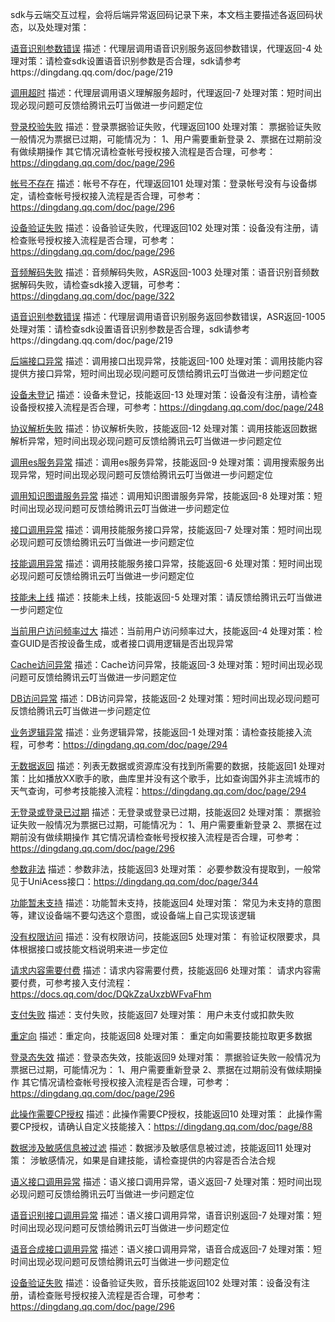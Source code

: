 ​	sdk与云端交互过程，会将后端异常返回码记录下来，本文档主要描述各返回码状态，以及处理对策：

[语音识别参数错误](#AIPM4)
	描述：代理层调用语音识别服务返回参数错误，代理返回-4
	处理对策：请检查sdk设置语音识别参数是否合理，sdk请参考https://dingdang.qq.com/doc/page/219
	
[调用超时](#AIPM7)
	描述：代理层调用语义理解服务超时，代理返回-7
	处理对策：短时间出现必现问题可反馈给腾讯云叮当做进一步问题定位
	
[登录校验失败](#AIP100)
	描述：登录票据验证失败，代理返回100
	处理对策：
		票据验证失败一般情况为票据已过期，可能情况为：
		1、用户需要重新登录
		2、票据在过期前没有做续期操作
		其它情况请检查帐号授权接入流程是否合理，可参考：https://dingdang.qq.com/doc/page/296
	
[帐号不存在](#AIP101)
	描述：帐号不存在，代理返回101
	处理对策：登录帐号没有与设备绑定，请检查帐号授权接入流程是否合理，可参考：https://dingdang.qq.com/doc/page/296
	
[设备验证失败](#AIP102)
	描述：设备验证失败，代理返回102
	处理对策：设备没有注册，请检查账号授权接入流程是否合理，可参考：https://dingdang.qq.com/doc/page/296
	
[音频解码失败](#ASRM1003)
	描述：音频解码失败，ASR返回-1003
	处理对策：语音识别音频数据解码失败，请检查sdk接入逻辑，可参考：https://dingdang.qq.com/doc/page/322
	
[语音识别参数错误](#ASRM1005)
	描述：代理层调用语音识别服务返回参数错误，ASR返回-1005
	处理对策：请检查sdk设置语音识别参数是否合理，sdk请参考https://dingdang.qq.com/doc/page/219
	
[后端接口异常](#TSKM100)
	描述：调用接口出现异常，技能返回-100
	处理对策：调用技能内容提供方接口异常，短时间出现必现问题可反馈给腾讯云叮当做进一步问题定位

[设备未登记](#TSKM13)
	描述：设备未登记，技能返回-13
	处理对策：设备没有注册，请检查设备授权接入流程是否合理，可参考：https://dingdang.qq.com/doc/page/248

[协议解析失败](#TSKM12)
	描述：协议解析失败，技能返回-12
	处理对策：调用技能返回数据解析异常，短时间出现必现问题可反馈给腾讯云叮当做进一步问题定位

[调用es服务异常](#TSKM9)
	描述：调用es服务异常，技能返回-9
	处理对策：调用搜索服务出现异常，短时间出现必现问题可反馈给腾讯云叮当做进一步问题定位

[调用知识图谱服务异常](#TSKM8)
	描述：调用知识图谱服务异常，技能返回-8
	处理对策：短时间出现必现问题可反馈给腾讯云叮当做进一步问题定位

[接口调用异常](#TSKM7)
	描述：调用技能服务接口异常，技能返回-7
	处理对策：短时间出现必现问题可反馈给腾讯云叮当做进一步问题定位

[技能调用异常](#TSKM6)
	描述：调用技能服务接口异常，技能返回-6
	处理对策：短时间出现必现问题可反馈给腾讯云叮当做进一步问题定位

[技能未上线](#TSKM5)
	描述：技能未上线，技能返回-5
	处理对策：请反馈给腾讯云叮当做进一步问题定位

[当前用户访问频率过大](#TSKM4)
	描述：当前用户访问频率过大，技能返回-4
	处理对策：检查GUID是否按设备生成，或者接口调用逻辑是否出现异常

[Cache访问异常](#TSKM3)
	描述：Cache访问异常，技能返回-3
	处理对策：短时间出现必现问题可反馈给腾讯云叮当做进一步问题定位

[DB访问异常](#TSKM2)
	描述：DB访问异常，技能返回-2
	处理对策：短时间出现必现问题可反馈给腾讯云叮当做进一步问题定位

[业务逻辑异常](#TSKM1)
	描述：业务逻辑异常，技能返回-1
	处理对策：请检查技能接入流程，可参考：https://dingdang.qq.com/doc/page/294

[无数据返回](#TSK1)
	描述：列表无数据或资源库没有找到所需要的数据，技能返回1
	处理对策：比如播放XX歌手的歌，曲库里并没有这个歌手，比如查询国外非主流城市的天气查询，可参考技能接入流程：https://dingdang.qq.com/doc/page/294

[无登录或登录已过期](#TSK2)
	描述：无登录或登录已过期，技能返回2
	处理对策：
		票据验证失败一般情况为票据已过期，可能情况为：
		1、用户需要重新登录
		2、票据在过期前没有做续期操作
		其它情况请检查帐号授权接入流程是否合理，可参考：https://dingdang.qq.com/doc/page/296

[参数非法](#TSK3)
	描述：参数非法，技能返回3
	处理对策：
		必要参数没有提取到，一般常见于UniAcess接口：https://dingdang.qq.com/doc/page/344

[功能暂未支持](#TSK4)
	描述：功能暂未支持，技能返回4
	处理对策：
		常见为未支持的意图等，建议设备端不要勾选这个意图，或设备端上自己实现该逻辑

[没有权限访问](#TSK5)
	描述：没有权限访问，技能返回5
	处理对策：
		有验证权限要求，具体根据接口或技能文档说明来进一步定位

[请求内容需要付费](#TSK6)
	描述：请求内容需要付费，技能返回6
	处理对策：
		请求内容需要付费，可参考接入支付流程：https://docs.qq.com/doc/DQkZzaUxzbWFvaFhm

[支付失败](#TSK7)
	描述：支付失败，技能返回7
	处理对策：
		用户未支付或扣款失败

[重定向](#TSK8)
	描述：重定向，技能返回8
	处理对策：
		重定向如需要技能拉取更多数据

[登录态失效](#TSK9)
	描述：登录态失效，技能返回9
	处理对策：
		票据验证失败一般情况为票据已过期，可能情况为：
		1、用户需要重新登录
		2、票据在过期前没有做续期操作
		其它情况请检查帐号授权接入流程是否合理，可参考：https://dingdang.qq.com/doc/page/296

[此操作需要CP授权](#TSK10)
	描述：此操作需要CP授权，技能返回10
	处理对策：
		此操作需要CP授权，请确认自定义技能接入：https://dingdang.qq.com/doc/page/88

[数据涉及敏感信息被过滤](#TSK11)
	描述：数据涉及敏感信息被过滤，技能返回11
	处理对策：
		涉敏感情况，如果是自建技能，请检查提供的内容是否合法合规

[语义接口调用异常](#NLPM7)
	描述：语义接口调用异常，语义返回-7
	处理对策：短时间出现必现问题可反馈给腾讯云叮当做进一步问题定位

[语音识别接口调用异常](#ASRM7)
	描述：语义接口调用异常，语音识别返回-7
	处理对策：短时间出现必现问题可反馈给腾讯云叮当做进一步问题定位

[语音合成接口调用异常](#TTSM7)
	描述：语义接口调用异常，语音合成返回-7
	处理对策：短时间出现必现问题可反馈给腾讯云叮当做进一步问题定位
	
[设备验证失败](#TSKmusic102)
	描述：设备验证失败，音乐技能返回102
	处理对策：设备没有注册，请检查账号授权接入流程是否合理，可参考：https://dingdang.qq.com/doc/page/296
	
